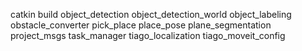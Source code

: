 catkin build object_detection object_detection_world object_labeling \
obstacle_converter pick_place place_pose plane_segmentation \
project_msgs task_manager tiago_localization tiago_moveit_config
